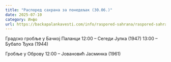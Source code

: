 ```yaml
---
title: "Распоред сахрана за понедељак (30.06.)"
date: 2025-07-10
category: Инфо
url: https://backapalankavesti.com/info/raspored-sahrana/raspored-sahrana-za-ponedeljak-30-06/
---
```


Градско гробље у Бачкој Паланци
12:00 – Сегеди Јулка (1947)
13:00 – Бубало Ђука (1944)

Гробље у Оброву
12:00 – Јовановић Јасминка (1961)
